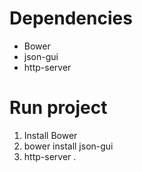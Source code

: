 # Dependencies
* Bower
* json-gui
* http-server

# Run project
1. Install Bower
2. bower install json-gui
3. http-server .